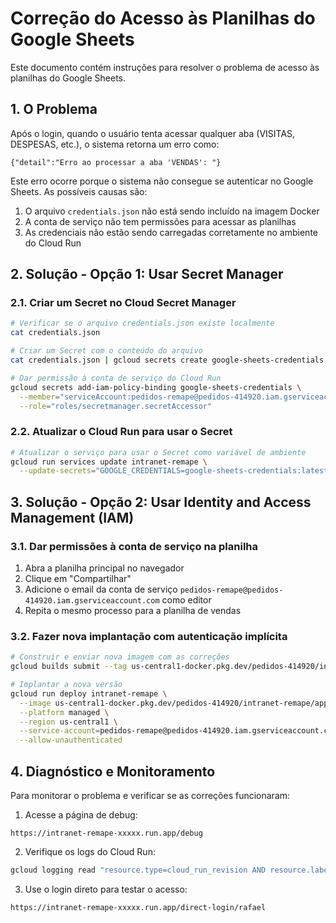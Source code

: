 # Correção do Acesso às Planilhas do Google Sheets

Este documento contém instruções para resolver o problema de acesso às planilhas do Google Sheets.

## 1. O Problema

Após o login, quando o usuário tenta acessar qualquer aba (VISITAS, DESPESAS, etc.), o sistema retorna um erro como:
```
{"detail":"Erro ao processar a aba 'VENDAS': "}
```

Este erro ocorre porque o sistema não consegue se autenticar no Google Sheets. As possíveis causas são:

1. O arquivo `credentials.json` não está sendo incluído na imagem Docker
2. A conta de serviço não tem permissões para acessar as planilhas
3. As credenciais não estão sendo carregadas corretamente no ambiente do Cloud Run

## 2. Solução - Opção 1: Usar Secret Manager

### 2.1. Criar um Secret no Cloud Secret Manager

```bash
# Verificar se o arquivo credentials.json existe localmente
cat credentials.json

# Criar um Secret com o conteúdo do arquivo
cat credentials.json | gcloud secrets create google-sheets-credentials --data-file=-

# Dar permissão à conta de serviço do Cloud Run
gcloud secrets add-iam-policy-binding google-sheets-credentials \
  --member="serviceAccount:pedidos-remape@pedidos-414920.iam.gserviceaccount.com" \
  --role="roles/secretmanager.secretAccessor"
```

### 2.2. Atualizar o Cloud Run para usar o Secret

```bash
# Atualizar o serviço para usar o Secret como variável de ambiente
gcloud run services update intranet-remape \
  --update-secrets="GOOGLE_CREDENTIALS=google-sheets-credentials:latest"
```

## 3. Solução - Opção 2: Usar Identity and Access Management (IAM)

### 3.1. Dar permissões à conta de serviço na planilha

1. Abra a planilha principal no navegador
2. Clique em "Compartilhar"
3. Adicione o email da conta de serviço `pedidos-remape@pedidos-414920.iam.gserviceaccount.com` como editor
4. Repita o mesmo processo para a planilha de vendas

### 3.2. Fazer nova implantação com autenticação implícita

```bash
# Construir e enviar nova imagem com as correções
gcloud builds submit --tag us-central1-docker.pkg.dev/pedidos-414920/intranet-remape/app:sheets-fix

# Implantar a nova versão
gcloud run deploy intranet-remape \
  --image us-central1-docker.pkg.dev/pedidos-414920/intranet-remape/app:sheets-fix \
  --platform managed \
  --region us-central1 \
  --service-account=pedidos-remape@pedidos-414920.iam.gserviceaccount.com \
  --allow-unauthenticated
```

## 4. Diagnóstico e Monitoramento

Para monitorar o problema e verificar se as correções funcionaram:

1. Acesse a página de debug:
```
https://intranet-remape-xxxxx.run.app/debug
```

2. Verifique os logs do Cloud Run:
```bash
gcloud logging read "resource.type=cloud_run_revision AND resource.labels.service_name=intranet-remape" --limit=50
```

3. Use o login direto para testar o acesso:
```
https://intranet-remape-xxxxx.run.app/direct-login/rafael
```